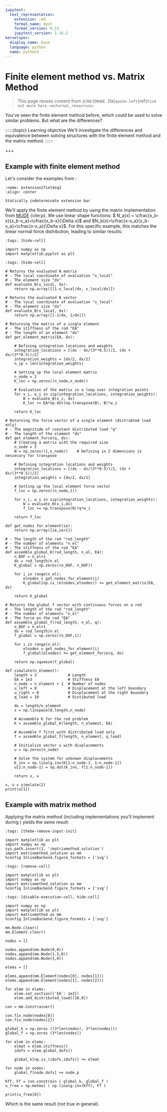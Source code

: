 ```yaml
---
jupytext:
  text_representation:
    extension: .md
    format_name: myst
    format_version: 0.13
    jupytext_version: 1.16.2
kernelspec:
  display_name: base
  language: python
  name: python3
---
```


# Finite element method vs. Matrix Method

> This page reuses <license> content from {cite:t}`MUDE`. {fa}`quote-left`{ref}`Find out more here.<external_resources>`

You've seen the finite element method before, which could be used to solve similar problems. But what are the differences?

::::::{topic} Learning objective
We'll investigate the differences and equivalence between solving structures with the finite element method and the matrix method.
::::::

+++

## Example with finite element method

Let's consider the examples from [](../lecture1/displacement.md):

```{figure} ../lecture1/extension2fieldsdisp.svg
:name: extension2fieldsq2
:align: center

Statically indeterminate extension bar
```

We'll apply the finite element method by using the matrix implementation from [MUDE](https://mude.citg.tudelft.nl/2024/book/fem/matrix.html) {cite:p}. We use linear shape functions: $ N_a(x) = \cfrac{x_b-x}{x_b-x_a}=\cfrac{x_b-x}{\Delta x}$ and $N_b(x)=\cfrac{x-x_a}{x_b-x_a}=\cfrac{x-x_a}{\Delta x}$. For this specific example, this matches the linear normal force distribution, leading to similar results:

```{code-cell} ipython3
:tags: [hide-cell]

import numpy as np
import matplotlib.pyplot as plt
```

```{code-cell} ipython3
:tags: [hide-cell]

# Returns the evaluated N matrix
# - The local coordinate of evaluation "x_local"
# - The element size "dx"
def evaluate_N(x_local, dx):
    return np.array([[1-x_local/dx, x_local/dx]])

# Returns the evaluated B vector
# - The local coordinate of evaluation "x_local"
# - The element size "dx"
def evaluate_B(x_local, dx):
    return np.array([[-1/dx, 1/dx]])

# Returning the matrix of a single element
# - The stiffness of the rod "EA"
# - The length of an element "dx"
def get_element_matrix(EA, dx):
    
    # Defining integration locations and weights
    integration_locations = [(dx - dx/(3**0.5))/2, (dx + dx/(3**0.5))/2]
    integration_weights = [dx/2, dx/2]
    n_ip = len(integration_weights)

    # Setting up the local element matrix
    n_node = 2
    K_loc = np.zeros((n_node,n_node))

    # Evaluation of the matrix in a loop over integration points
    for x_i, w_i in zip(integration_locations, integration_weights):
        B = evaluate_B(x_i, dx)
        K_loc += EA*np.dot(np.transpose(B), B)*w_i

    return K_loc

# Returning the force vector of a single element (distrubted load only)
# - The magnitude of constant distributed load "q"
# - The length of the element "dx"
def get_element_force(q, dx):
    # Creating a matrix with the required size
    n_node = 2
    N = np.zeros((1,n_node))    # Defining in 2 dimensions is nessecary for transpose
    
    # Defining integration locations and weights
    integration_locations = [(dx - dx/(3**0.5))/2, (dx + dx/(3**0.5))/2]
    integration_weights = [dx/2, dx/2]
    
    # Setting up the local element force vector
    f_loc = np.zeros((n_node,1))
    
    for x_i, w_i in zip(integration_locations, integration_weights):
        N = evaluate_N(x_i,dx)
        f_loc += np.transpose(N)*q*w_i

    return f_loc

def get_nodes_for_element(ie):
    return np.array([ie,ie+1])

# - The length of the rod "rod_length"
# - The number of elements "n_el"
# - The stiffness of the rod "EA"
def assemble_global_K(rod_length, n_el, EA):
    n_DOF = n_el+1
    dx = rod_length/n_el
    K_global = np.zeros((n_DOF, n_DOF))
    
    for i in range(n_el):
        elnodes = get_nodes_for_element(i)
        K_global[np.ix_(elnodes,elnodes)] += get_element_matrix(EA, dx)
    
    return K_global

# Returns the global f vector with continuous forces on a rod
# - The length of the rod "rod_length"
# - The number of elements "n_el"
# - The force on the rod "EA"
def assemble_global_f(rod_length, n_el, q):
    n_DOF = n_el+1
    dx = rod_length/n_el
    f_global = np.zeros((n_DOF,1))
    
    for i in range(n_el):
        elnodes = get_nodes_for_element(i) 
        f_global[elnodes] += get_element_force(q, dx)
        
    return np.squeeze(f_global)
```

```{code-cell} ipython3
def simulate(n_element):
    length = 3              # Length
    EA = 1e3                # Stiffness EA
    n_node = n_element + 1  # Number of nodes
    u_left = 0              # Displacement at the left boundary
    u_right = 0             # Displacement at the right boundary
    q_load = 10             # Distibuted load

    dx = length/n_element
    x = np.linspace(0,length,n_node)

    # Assmemble K for the rod problem
    K = assemble_global_K(length, n_element, EA)

    # Assemble f first with distributed load only
    f = assemble_global_f(length, n_element, q_load)

    # Initialize vector u with displacements
    u = np.zeros(n_node)

    # Solve the system for unknown displacements
    K_inv = np.linalg.inv(K[1:n_node-1, 1:n_node-1])
    u[1:n_node-1] = np.dot(K_inv, f[1:n_node-1])

    return x, u
```

```{code-cell} ipython3
x, u = simulate(2)
print(u[1])
```

## Example with matrix method

Applying the matrix method (including implementations you'll implement during [](../workshop2.md)) yields the same result:

```{code-cell} ipython3
:tags: [thebe-remove-input-init]

import matplotlib as plt
import numpy as np
sys.path.insert(1, '/matrixmethod_solution')
import matrixmethod_solution as mm
%config InlineBackend.figure_formats = ['svg']
```

```{code-cell} ipython3
:tags: [remove-cell]

import matplotlib as plt
import numpy as np
import matrixmethod_solution as mm
%config InlineBackend.figure_formats = ['svg']
```

```{code-cell} ipython3
:tags: [disable-execution-cell, hide-cell]

import numpy as np
import matplotlib as plt
import matrixmethod as mm
%config InlineBackend.figure_formats = ['svg']
```

```{code-cell} ipython3
mm.Node.clear()
mm.Element.clear()

nodes = []

nodes.append(mm.Node(0,0))
nodes.append(mm.Node(1.5,0))
nodes.append(mm.Node(3,0))

elems = []

elems.append(mm.Element(nodes[0], nodes[1]))
elems.append(mm.Element(nodes[1], nodes[2]))

for elem in elems:
    elem.set_section({'EA': 1e3})
    elem.add_distributed_load([10,0])

con = mm.Constrainer()

con.fix_node(nodes[0])
con.fix_node(nodes[2])

global_k = np.zeros ((3*len(nodes), 3*len(nodes)))
global_f = np.zeros (3*len(nodes))

for elem in elems:
    elmat = elem.stiffness()
    idofs = elem.global_dofs()
    
    global_k[np.ix_(idofs,idofs)] += elmat

for node in nodes:
    global_f[node.dofs] += node.p

Kff, Ff = con.constrain ( global_k, global_f )
u_free = np.matmul ( np.linalg.inv(Kff), Ff )
```

```{code-cell} ipython3
print(u_free[0])
```

Which is the same result (not true in general).
